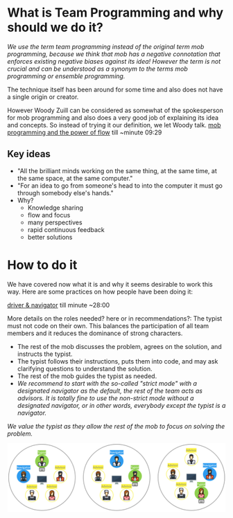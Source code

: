 # What is Team Programming and why should we do it?
*We use the term team programming instead of the original term mob programming, because we think that mob has a negative connotation
that enforces existing negative biases against its idea!
However the term is not crucial and can be understood as a synonym to the terms mob programming or ensemble programming.*

The technique itself has been around for some time and also does not have a single origin or creator.

However Woody Zuill can be considered as somewhat of the spokesperson for mob programming and also does a very good job of explaining its idea and concepts.
So instead of trying it our definition, we let Woody talk.
[mob programming and the power of flow](https://www.youtube.com/watch?v=28S4CVkYhWA) till ~minute 09:29

## Key ideas
- "All the brilliant minds working on the same thing, at the same time, at the same space, at the same computer."
- "For an idea to go from someone's head to into the computer it must go through somebody else's hands."
- Why?
  - Knowledge sharing
  - flow and focus
  - many perspectives
  - rapid continuous feedback
  - better solutions
  
# How to do it
We have covered now what it is and why it seems desirable to work this way.
Here are some practices on how people have been doing it:

[driver & navigator](https://youtu.be/SHOVVnRB4h0?t=1166) till minute ~28:00

More details on the roles needed? here or in recommendations?:
The typist must not code on their own. This balances the participation of all team members and it reduces the dominance of strong characters.
- The rest of the mob discusses the problem, agrees on the solution, and instructs the typist.
- The typist follows their instructions, puts them into code, and may ask clarifying questions to understand the solution.
- The rest of the mob guides the typist as needed.
- *We recommend to start with the so-called "strict mode" with a designated navigator as the default, the rest of the team acts as advisors. It is totally fine to use the non-strict mode without a designated navigator, or in other words, everybody except the typist is a navigator.*

*We value the typist as they allow the rest of the mob to focus on solving the problem.*

![Team Programming Roles](team-programming-roles.jpg)


